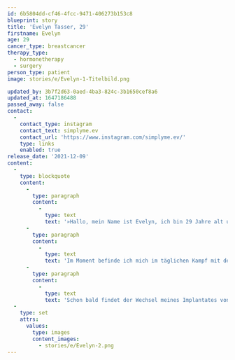 ```yaml
---
id: 6b5804dd-cf46-4fcc-9471-406273b153c8
blueprint: story
title: 'Evelyn Tasser, 29'
firstname: Evelyn
age: 29
cancer_type: breastcancer
therapy_type:
  - hormonetherapy
  - surgery
person_type: patient
image: stories/e/Evelyn-1-Titelbild.png

updated_by: 3b7f2d63-0aed-4ba3-824c-3b1650cef8a6
updated_at: 1647186488
passed_away: false
contact:
  -
    contact_type: instagram
    contact_text: simplyme.ev
    contact_url: 'https://www.instagram.com/simplyme.ev/'
    type: links
    enabled: true
release_date: '2021-12-09'
content:
  -
    type: blockquote
    content:
      -
        type: paragraph
        content:
          -
            type: text
            text: '»Hallo, mein Name ist Evelyn, ich bin 29 Jahre alt und komme aus Südtirol. Mein Kampf begann im April 2020 mit der Diagnose ›Brustkrebs‹. Dieser Kampf beeinflusste aber nicht nur mich, sondern auch meine Familie.'
      -
        type: paragraph
        content:
          -
            type: text
            text: 'Im Moment befinde ich mich im täglichen Kampf mit der Antihormontherapie und dem Kampf zurück ins normale Leben. Zwischen dem ›normalen‹ Alltag, Arbeit, Kleinkindern und vielen Arztterminen versuche ich achtsam mit meinem Körper umzugehen und meine innere Mitte zu finden.'
      -
        type: paragraph
        content:
          -
            type: text
            text: 'Schon bald findet der Wechsel meines Implantates von über dem Muskel zu unter dem Muskel statt und auch meine erste große Nachuntersuchung steht an. Bitte drückt mir die Daumen ❤️ Ich drücke euch, Eure Evelyn«'
  -
    type: set
    attrs:
      values:
        type: images
        content_images:
          - stories/e/Evelyn-2.png
---
```

